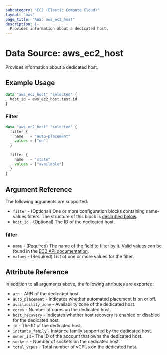 ```yaml
---
subcategory: "EC2 (Elastic Compute Cloud)"
layout: "aws"
page_title: "AWS: aws_ec2_host"
description: |-
  Provides information about a dedicated host.
---
```


[describe-hosts]: https://docs.cloud.croc.ru/en/api/ec2/hosts/DescribeHosts.html

# Data Source: aws_ec2_host

Provides information about a dedicated host.

## Example Usage

```terraform
data "aws_ec2_host" "selected" {
  host_id = aws_ec2_host.test.id
}
```

### Filter

```terraform
data "aws_ec2_host" "selected" {
  filter {
    name   = "auto-placement"
    values = ["on"]
  }
  
  filter {
    name   = "state"
    values = ["available"]
  }
}
```

## Argument Reference

The following arguments are supported:

* `filter` - (Optional) One or more configuration blocks containing name-values filters.
  The structure of this block is [described below](#filter).
* `host_id` - (Optional) The ID of the dedicated host.

### filter

* `name` - (Required) The name of the field to filter by it.
  Valid values can be found in the [EC2 API documentation][describe-hosts].
* `values` - (Required) List of one or more values for the filter.

## Attribute Reference

In addition to all arguments above, the following attributes are exported:

* `arn` - ARN of the dedicated host.
* `auto_placement` - Indicates whether automated placement is on or off.
* `availability_zone` - Availability zone of the dedicated host.
* `cores` - Number of cores on the dedicated host.
* `host_recovery` - Indicates whether host recovery is enabled or disabled for the dedicated host.
* `id` - The ID of the dedicated host.
* `instance_family` - Instance family supported by the dedicated host.
* `owner_id` - The ID of the account that owns the dedicated host.
* `sockets` - Number of sockets on the dedicated host.
* `total_vcpus` - Total number of vCPUs on the dedicated host.
